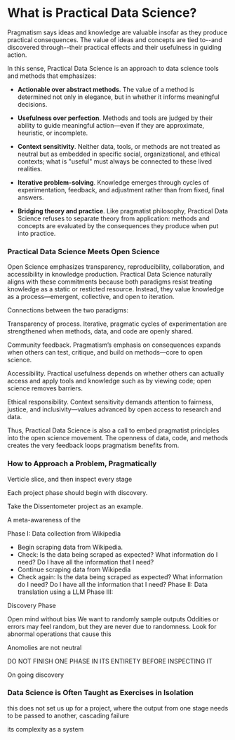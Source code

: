 # What is Practical Data Science? 

Pragmatism says ideas and knowledge are valuable insofar as they produce practical consequences. The value of ideas and concepts are tied to--and discovered through--their practical effects and their usefulness in guiding action. 

In this sense, Practical Data Science is an approach to data science tools and methods that emphasizes:

* **Actionable over abstract methods**. The value of a method is determined not only in elegance, but in whether it informs meaningful decisions.

* **Usefulness over perfection**. Methods and tools are judged by their ability to guide meaningful action—even if they are approximate, heuristic, or incomplete.

* **Context sensitivity**. Neither data, tools, or methods are not treated as neutral but as embedded in specific social, organizational, and ethical contexts; what is "useful" must always be connected to these lived realities.

* **Iterative problem-solving**. Knowledge emerges through cycles of experimentation, feedback, and adjustment rather than from fixed, final answers.

* **Bridging theory and practice**. Like pragmatist philosophy, Practical Data Science refuses to separate theory from application: methods and concepts are evaluated by the consequences they produce when put into practice.

### Practical Data Science Meets Open Science

Open Science emphasizes transparency, reproducibility, collaboration, and accessibility in knowledge production. Practical Data Science naturally aligns with these commitments because both paradigms resist treating knowledge as a static or resticted resource. Instead, they value knowledge as a process—emergent, collective, and open to iteration.

Connections between the two paradigms:

Transparency of process. Iterative, pragmatic cycles of experimentation are strengthened when methods, data, and code are openly shared.

Community feedback. Pragmatism’s emphasis on consequences expands when others can test, critique, and build on methods—core to open science.

Accessibility. Practical usefulness depends on whether others can actually access and apply tools and knowledge such as by viewing code; open science removes barriers.

Ethical responsibility. Context sensitivity demands attention to fairness, justice, and inclusivity—values advanced by open access to research and data.

Thus, Practical Data Science is also a call to embed pragmatist principles into the open science movement. The openness of data, code, and methods creates the very feedback loops pragmatism benefits from.

### How to Approach a Problem, Pragmatically

Verticle slice, and then inspect every stage 

Each project phase should begin with discovery.


Take the Dissentometer project as an example. 

A meta-awareness of the 

Phase I: Data collection from Wikipedia
* Begin scraping data from Wikipedia.
* Check: Is the data being scraped as expected? What information do I need? Do I have all the information that I need?
* Continue scraping data from Wikipedia
* Check again: Is the data being scraped as expected? What information do I need? Do I have all the information that I need?
Phase II: Data translation using a LLM 
Phase III: 



Discovery Phase 

Open mind without bias 
We want to randomly sample outputs 
Oddities or errors may feel random, but they are never due to randomness. Look for abnormal operations that cause this 


Anomolies are not neutral 


DO NOT FINISH ONE PHASE IN ITS ENTIRETY BEFORE INSPECTING IT


On going discovery 

### Data Science is Often Taught as Exercises in Isolation 

this does not set us up for a project, where the output from one stage needs to be passed to another, 
cascading failure 

its complexity as a system 




